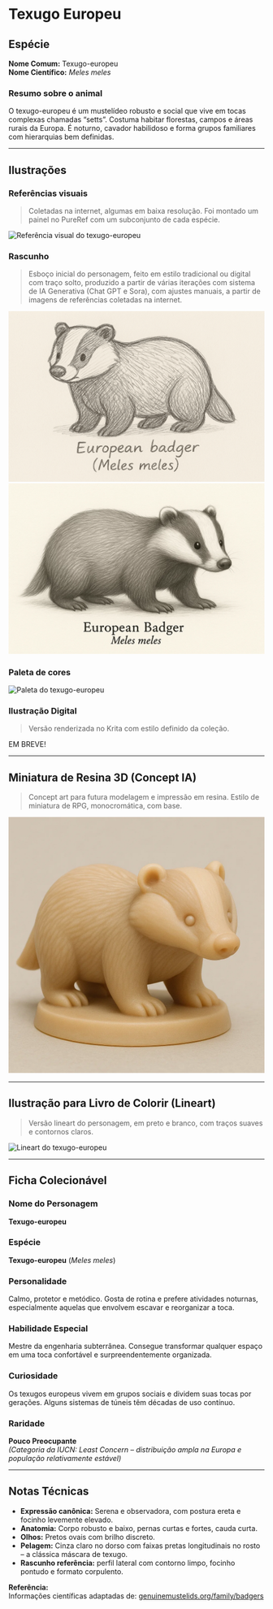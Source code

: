 # Texugo Europeu

## Espécie
**Nome Comum:** Texugo-europeu  
**Nome Científico:** *Meles meles*

### Resumo sobre o animal
O texugo-europeu é um mustelídeo robusto e social que vive em tocas complexas chamadas “setts”. Costuma habitar florestas, campos e áreas rurais da Europa. É noturno, cavador habilidoso e forma grupos familiares com hierarquias bem definidas.

---

## Ilustrações

### Referências visuais
> Coletadas na internet, algumas em baixa resolução. Foi montado um painel no PureRef com um subconjunto de cada espécie.

![Referência visual do texugo-europeu](imagens/texugo-europeu-referencias.png)

### Rascunho
> Esboço inicial do personagem, feito em estilo tradicional ou digital com traço solto, produzido a partir de várias iterações com sistema de IA Generativa (Chat GPT e Sora), com ajustes manuais, a partir de imagens de referências coletadas na internet.

![Rascunho do texugo-europeu](image-12.png)
![alt text](image-13.png)

### Paleta de cores

![Paleta do texugo-europeu](imagens/texugo-europeu-paleta.png)

### Ilustração Digital
> Versão renderizada no Krita com estilo definido da coleção.

EM BREVE!

---

## Miniatura de Resina 3D (Concept IA)
> Concept art para futura modelagem e impressão em resina. Estilo de miniatura de RPG, monocromática, com base.

![Miniatura 3D do texugo-europeu](image-14.png)



---

## Ilustração para Livro de Colorir (Lineart)
> Versão lineart do personagem, em preto e branco, com traços suaves e contornos claros.

![Lineart do texugo-europeu](imagens/texugo-europeu-lineart.png)

---

## Ficha Colecionável

### Nome do Personagem
**Texugo-europeu**

### Espécie
**Texugo-europeu** (*Meles meles*)

### Personalidade
Calmo, protetor e metódico. Gosta de rotina e prefere atividades noturnas, especialmente aquelas que envolvem escavar e reorganizar a toca.

### Habilidade Especial
Mestre da engenharia subterrânea. Consegue transformar qualquer espaço em uma toca confortável e surpreendentemente organizada.

### Curiosidade
Os texugos europeus vivem em grupos sociais e dividem suas tocas por gerações. Alguns sistemas de túneis têm décadas de uso contínuo.

### Raridade
**Pouco Preocupante**  
_(Categoria da IUCN: Least Concern – distribuição ampla na Europa e população relativamente estável)_

---

## Notas Técnicas

- **Expressão canônica:** Serena e observadora, com postura ereta e focinho levemente elevado.
- **Anatomia:** Corpo robusto e baixo, pernas curtas e fortes, cauda curta.
- **Olhos:** Pretos ovais com brilho discreto.
- **Pelagem:** Cinza claro no dorso com faixas pretas longitudinais no rosto – a clássica máscara de texugo.
- **Rascunho referência:** perfil lateral com contorno limpo, focinho pontudo e formato corpulento.

**Referência:**  
Informações científicas adaptadas de: [genuinemustelids.org/family/badgers](https://www.genuinemustelids.org/family/badgers/)
